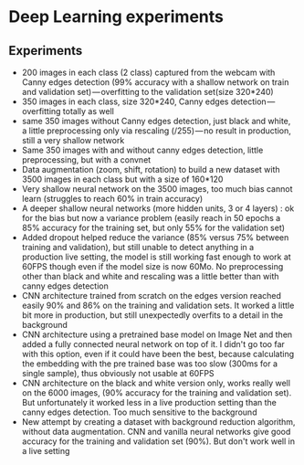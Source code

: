 # Deep Learning experiments


## Experiments
- 200 images in each class (2 class) captured from the webcam with Canny edges detection (99% accuracy with a shallow network on train and validation set) — overfitting to the validation set(size 320*240)
- 350 images in each class, size 320*240, Canny edges detection — overfitting totally as well
- same 350 images without Canny edges detection, just black and white, a little preprocessing only via rescaling (/255) — no result in production, still a very shallow network
- Same 350 images with and without canny edges detection, little preprocessing, but with a convnet
- Data augmentation (zoom, shift, rotation) to build a new dataset with 3500 images in each class but with a size of 160*120
- Very shallow neural network on the 3500 images, too much bias cannot learn (struggles to reach 60% in train accuracy)
- A deeper shallow neural networks (more hidden units, 3 or 4 layers) : ok for the bias but now a variance problem (easily reach in 50 epochs a 85% accuracy for the training set, but only 55% for the validation set)
- Added dropout helped reduce the variance (85% versus 75% between training and validation), but still unable to detect anything in a production live setting, the model is still working fast enough to work at 60FPS though even if the model size is now 60Mo. No preprocessing other than black and white and rescaling was a little better than with canny edges detection
- CNN architecture trained from scratch on the edges version reached easily 90% and 86% on the training and validation sets. It worked a little bit more in production, but still unexpectedly overfits to a detail in the background
- CNN architecture using a pretrained base model on Image Net and then added a fully connected neural network on top of it. I didn't go too far with this option, even if it could have been the best, because calculating the embedding with the pre trained base was too slow (300ms for a single sample), thus obviously not usable at 60FPS 
- CNN architecture on the black and white version only, works really well on the 6000 images, (90% accuracy for the training and validation set). But unfortunately it worked less in a live production setting than the canny edges detection. Too much sensitive to the background
- New attempt by creating a dataset with background reduction algorithm, without data augmentation. CNN and vanilla neural networks give good accuracy for the training and validation set (90%). But don't work well in a live setting
